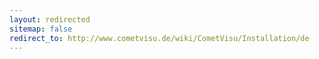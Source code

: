 ```yaml
---
layout: redirected
sitemap: false
redirect_to: http://www.cometvisu.de/wiki/CometVisu/Installation/de
---
```


